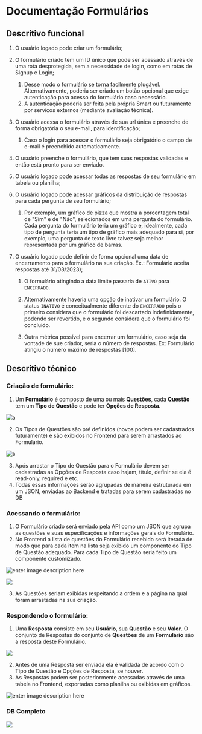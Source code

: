 # Documentação Formulários
## Descritivo funcional

 1. O usuário logado pode criar um formulário;

2. O formulário criado tem um ID único que pode ser acessado através de uma rota desprotegida, sem a necessidade de login, como em rotas de Signup e Login;
    1. Desse modo o formulário se torna facilmente plugável. Alternativamente, poderia ser criado um botão opcional que exige autenticação para acesso do formulário caso necessário.
	2. A autenticação poderia ser feita pela própria Smart ou futuramente por serviços externos (mediante avaliação técnica).

3. O usuário acessa o formulário através de sua url única e preenche de forma obrigatória o seu e-mail, para identificação;
	1. Caso o login para acessar o formulário seja obrigatório o campo de e-mail é preenchido automaticamente.

4. O usuário preenche o formulário, que tem suas respostas validadas e então está pronto para ser enviado.

5. O usuário logado pode acessar todas as respostas de seu formulário em tabela ou planilha;

6. O usuário logado pode acessar gráficos da distribuição de respostas para cada pergunta de seu formulário;

	1. Por exemplo, um gráfico de pizza que mostra a porcentagem total de "Sim" e de "Não", selecionados em uma pergunta do formulário. Cada pergunta do formulário teria um gráfico e, idealmente, cada tipo de pergunta teria um tipo de gráfico mais adequado para si, por exemplo, uma pergunta de texto livre talvez seja melhor representada por um gráfico de barras.

7. O usuário logado pode definir de forma opcional uma data de encerramento para o formulário na sua criação. Ex.: Formulário aceita respostas até 31/08/2023);
	1. O formulário atingindo a data limite passaria de `ATIVO` para `ENCERRADO`.

	2. Alternativamente haveria uma opção de inativar um formulário. O status `INATIVO` é conceitualmente diferente do `ENCERRADO` pois o primeiro considera que o formulário foi descartado indefinidamente, podendo ser revertido, e o segundo considera que o formulário foi concluído.

	3. Outra métrica possível para encerrar um formulário, caso seja da vontade de sue criador, seria o número de respostas. Ex: Formulário atingiu o número máximo de respostas [100].

## Descritivo técnico

### Criação de formulário:
1. Um **Formulário** é composto de uma ou mais **Questões**, cada **Questão** tem um **Tipo de Questão** e pode ter **Opções de Resposta**.

![a](https://i.ibb.co/3rXMQ7Q/Captura-de-tela-2023-08-10-155403.png)

2. Os Tipos de Questões são pré definidos (novos podem ser cadastrados futuramente) e são exibidos no Frontend para serem arrastados ao Formulário.

![a](https://i.ibb.co/dK3VT4G/Captura-de-tela-2023-08-10-160024.png)

3. Após arrastar o Tipo de Questão  para o Formulário devem ser cadastradas as Opções de Resposta caso hajam, título, definir se ela é read-only, required e etc.
2. Todas essas informações serão agrupadas de maneira estruturada em um JSON, enviadas ao Backend e tratadas para serem cadastradas no DB

### Acessando o formulário:
1. O Formulário criado será enviado pela API como um JSON que agrupa as questões e suas especificações e informações gerais do Formulário.
2. No Frontend a lista de questões do Formulário recebido será iterada de modo que para cada item na lista seja exibido um componente do Tipo de Questão adequado. Para cada Tipo de Questão seria feito um componente customizado.

![enter image description here](https://i.ibb.co/TbVFxvw/Captura-de-tela-2023-08-10-160646.png)

![](https://i.ibb.co/rk01WP3/Captura-de-tela-2023-08-10-161547.png)

3. As Questões seriam exibidas respeitando a ordem e a página na qual foram arrastadas na sua criação.

### Respondendo o formulário:

1.  Uma **Resposta** consiste em seu **Usuário**, sua **Questão** e seu **Valor**. O conjunto de Respostas do conjunto de **Questões** de um **Formulário** são a resposta deste Formulário.

![](https://i.ibb.co/kcK9vcK/Captura-de-tela-2023-08-10-161813.png)

2. Antes de uma Resposta ser enviada ela é validada de acordo com o Tipo de Questão e Opções de Resposta, se houver.
3. As Respostas podem ser posteriormente acessadas através de uma tabela no Frontend, exportadas como planilha ou exibidas em gráficos.

![enter image description here](https://i.ibb.co/FbsjZTM/Captura-de-tela-2023-08-10-161213.png)

### DB Completo
![](https://i.ibb.co/2cZxwZ9/Diagrama-ER-DBMS-nota-o-UML.png)
